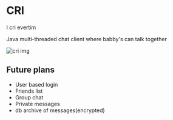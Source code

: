 # CRI
I cri evertim

Java multi-threaded chat client where babby's can talk together

![cri img](https://31.media.tumblr.com/b17ce9a0b9d3ad00f2369378ef4bda50/tumblr_inline_na5ezqTLbz1rahabv.gif)

Future plans 
------

* User based login
* Friends list
* Group chat
* Private messages
* db archive of messages(encrypted)